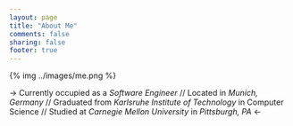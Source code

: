 ```yaml
---
layout: page
title: "About Me"
comments: false
sharing: false
footer: true
---
```

{% img ../images/me.png %}

-> Currently occupied as a _Software Engineer_ // Located in _Munich, Germany_ // Graduated from _Karlsruhe Institute of Technology_ in Computer Science // Studied at _Carnegie Mellon University_ in _Pittsburgh, PA_ <-
